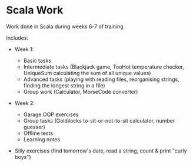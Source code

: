 # Scala Work 
Work done in Scala during weeks 6-7 of training

Includes:

* Week 1:
  * Basic tasks
  * Intermediate tasks (Blackjack game, TooHot temperature checker, UniqueSum calculating the sum of all unique values)
  * Advanced tasks (playing with reading files, reorganising strings, finding the longest string in a file)
  * Group work (Calculator, MorseCode converter)
  
* Week 2:
  * Garage OOP exercises
  * Group tasks (Goldilocks to-sit-or-not-to-sit calculator, number guesser)
  * Offline tests
  * Learning notes
  
* Silly exercises (find tomorrow's date, read a string, count & print "curly boys")
